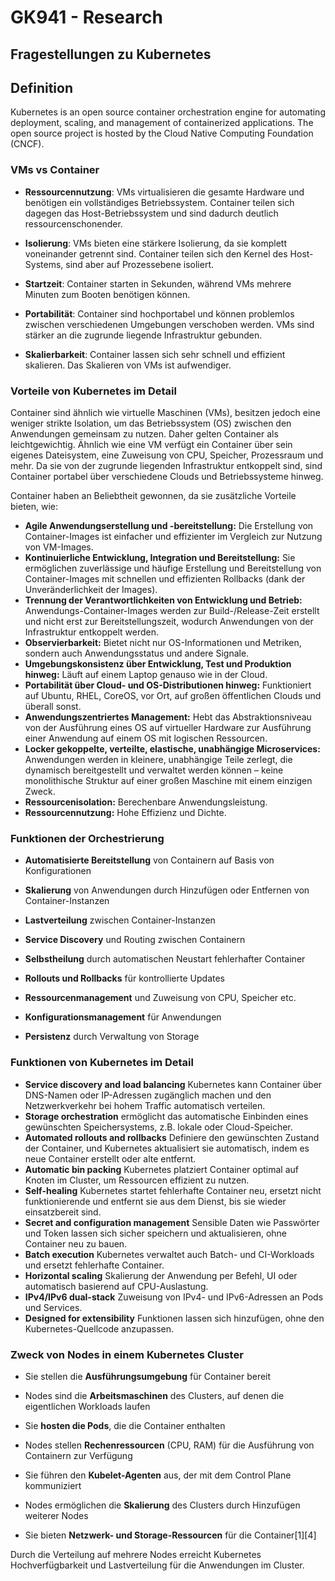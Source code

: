 # GK941 - Research 

## Fragestellungen zu Kubernetes

## Definition
Kubernetes is an open source container orchestration engine for automating deployment, scaling, and management of containerized applications. The open source project is hosted by the Cloud Native Computing Foundation (CNCF).

### VMs vs Container

- **Ressourcennutzung**: VMs virtualisieren die gesamte Hardware und benötigen ein vollständiges Betriebssystem. Container teilen sich dagegen das Host-Betriebssystem und sind dadurch deutlich ressourcenschonender.

- **Isolierung**: VMs bieten eine stärkere Isolierung, da sie komplett voneinander getrennt sind. Container teilen sich den Kernel des Host-Systems, sind aber auf Prozessebene isoliert.

- **Startzeit**: Container starten in Sekunden, während VMs mehrere Minuten zum Booten benötigen können.

- **Portabilität**: Container sind hochportabel und können problemlos zwischen verschiedenen Umgebungen verschoben werden. VMs sind stärker an die zugrunde liegende Infrastruktur gebunden.

- **Skalierbarkeit**: Container lassen sich sehr schnell und effizient skalieren. Das Skalieren von VMs ist aufwendiger.

### Vorteile von Kubernetes im Detail
Container sind ähnlich wie virtuelle Maschinen (VMs), besitzen jedoch eine weniger strikte Isolation, um das Betriebssystem (OS) zwischen den Anwendungen gemeinsam zu nutzen. Daher gelten Container als leichtgewichtig. Ähnlich wie eine VM verfügt ein Container über sein eigenes Dateisystem, eine Zuweisung von CPU, Speicher, Prozessraum und mehr. Da sie von der zugrunde liegenden Infrastruktur entkoppelt sind, sind Container portabel über verschiedene Clouds und Betriebssysteme hinweg.

Container haben an Beliebtheit gewonnen, da sie zusätzliche Vorteile bieten, wie:

* **Agile Anwendungserstellung und -bereitstellung:** Die Erstellung von Container-Images ist einfacher und effizienter im Vergleich zur Nutzung von VM-Images.
* **Kontinuierliche Entwicklung, Integration und Bereitstellung:** Sie ermöglichen zuverlässige und häufige Erstellung und Bereitstellung von Container-Images mit schnellen und effizienten Rollbacks (dank der Unveränderlichkeit der Images).
* **Trennung der Verantwortlichkeiten von Entwicklung und Betrieb:** Anwendungs-Container-Images werden zur Build-/Release-Zeit erstellt und nicht erst zur Bereitstellungszeit, wodurch Anwendungen von der Infrastruktur entkoppelt werden.
* **Observierbarkeit:** Bietet nicht nur OS-Informationen und Metriken, sondern auch Anwendungsstatus und andere Signale.
* **Umgebungskonsistenz über Entwicklung, Test und Produktion hinweg:** Läuft auf einem Laptop genauso wie in der Cloud.
* **Portabilität über Cloud- und OS-Distributionen hinweg:** Funktioniert auf Ubuntu, RHEL, CoreOS, vor Ort, auf großen öffentlichen Clouds und überall sonst.
* **Anwendungszentriertes Management:** Hebt das Abstraktionsniveau von der Ausführung eines OS auf virtueller Hardware zur Ausführung einer Anwendung auf einem OS mit logischen Ressourcen.
* **Locker gekoppelte, verteilte, elastische, unabhängige Microservices:** Anwendungen werden in kleinere, unabhängige Teile zerlegt, die dynamisch bereitgestellt und verwaltet werden können – keine monolithische Struktur auf einer großen Maschine mit einem einzigen Zweck.
* **Ressourcenisolation:** Berechenbare Anwendungsleistung.
* **Ressourcennutzung:** Hohe Effizienz und Dichte.


### Funktionen der Orchestrierung 

- **Automatisierte Bereitstellung** von Containern auf Basis von Konfigurationen

- **Skalierung** von Anwendungen durch Hinzufügen oder Entfernen von Container-Instanzen

- **Lastverteilung** zwischen Container-Instanzen

- **Service Discovery** und Routing zwischen Containern

- **Selbstheilung** durch automatischen Neustart fehlerhafter Container

- **Rollouts und Rollbacks** für kontrollierte Updates

- **Ressourcenmanagement** und Zuweisung von CPU, Speicher etc.

- **Konfigurationsmanagement** für Anwendungen

- **Persistenz** durch Verwaltung von Storage

### Funktionen von Kubernetes im Detail 

* **Service discovery and load balancing** Kubernetes kann Container über DNS-Namen oder IP-Adressen zugänglich machen und den Netzwerkverkehr bei hohem Traffic automatisch verteilen.
* **Storage orchestration** ermöglicht das automatische Einbinden eines gewünschten Speichersystems, z.B. lokale oder Cloud-Speicher.
* **Automated rollouts and rollbacks** Definiere den gewünschten Zustand der Container, und Kubernetes aktualisiert sie automatisch, indem es neue Container erstellt oder alte entfernt.
* **Automatic bin packing** Kubernetes platziert Container optimal auf Knoten im Cluster, um Ressourcen effizient zu nutzen.
* **Self-healing** Kubernetes startet fehlerhafte Container neu, ersetzt nicht funktionierende und entfernt sie aus dem Dienst, bis sie wieder einsatzbereit sind.
* **Secret and configuration management** Sensible Daten wie Passwörter und Token lassen sich sicher speichern und aktualisieren, ohne Container neu zu bauen.
* **Batch execution** Kubernetes verwaltet auch Batch- und CI-Workloads und ersetzt fehlerhafte Container.
* **Horizontal scaling** Skalierung der Anwendung per Befehl, UI oder automatisch basierend auf CPU-Auslastung.
* **IPv4/IPv6 dual-stack** Zuweisung von IPv4- und IPv6-Adressen an Pods und Services.
* **Designed for extensibility** Funktionen lassen sich hinzufügen, ohne den Kubernetes-Quellcode anzupassen.

### Zweck von Nodes in einem Kubernetes Cluster

- Sie stellen die **Ausführungsumgebung** für Container bereit

- Nodes sind die **Arbeitsmaschinen** des Clusters, auf denen die eigentlichen Workloads laufen

- Sie **hosten die Pods**, die die Container enthalten

- Nodes stellen **Rechenressourcen** (CPU, RAM) für die Ausführung von Containern zur Verfügung

- Sie führen den **Kubelet-Agenten** aus, der mit dem Control Plane kommuniziert

- Nodes ermöglichen die **Skalierung** des Clusters durch Hinzufügen weiterer Nodes

- Sie bieten **Netzwerk- und Storage-Ressourcen** für die Container[1][4]

Durch die Verteilung auf mehrere Nodes erreicht Kubernetes Hochverfügbarkeit und Lastverteilung für die Anwendungen im Cluster.

